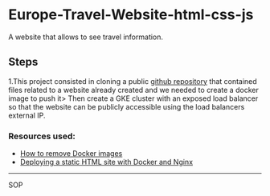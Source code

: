 # Europe-Travel-Website-html-css-js
A website that allows to see travel information.

## Steps
1.This project consisted in cloning a public [github 
repository](https://github.com/GNiruthian/Europe-Travel-Website-html-css-js) 
that contained files related to a website already created and we needed to 
create a docker image to push it>
Then create a GKE cluster with an exposed load balancer so that the 
website can be publicly accessible using the load balancers external IP.

### Resources used:

- [How to remove Docker 
images](https://www.freecodecamp.org/news/how-to-remove-images-in-docker/#:~:text=By%20running%20simple%20command%20docker,all%20the%20images%20and%20check.)
- [Deploying a static HTML site with Docker and Nginx](https://medium.com/@zul.m/deploying-a-static-html-site-with-docker-and-nginx-6f5bcdcbc650)


***********************************
SOP



